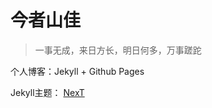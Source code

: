 # 今者山佳

> 一事无成，来日方长，明日何多，万事蹉跎

个人博客：Jekyll + Github Pages

Jekyll主题： [NexT](https://github.com/Simpleyyt/jekyll-theme-next)